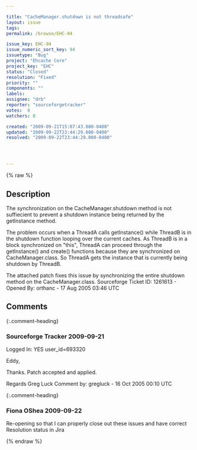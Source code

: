```yaml
---

title: "CacheManager.shutdown is not threadsafe"
layout: issue
tags: 
permalink: /browse/EHC-94

issue_key: EHC-94
issue_numeric_sort_key: 94
issuetype: "Bug"
project: "Ehcache Core"
project_key: "EHC"
status: "Closed"
resolution: "Fixed"
priority: ""
components: ""
labels: 
assignee: "drb"
reporter: "sourceforgetracker"
votes:  0
watchers: 0

created: "2009-09-21T15:07:43.000-0400"
updated: "2009-09-22T23:44:29.000-0400"
resolved: "2009-09-22T23:44:29.000-0400"




---
```


{% raw %}

## Description

<div markdown="1" class="description">

The synchronization on the CacheManager.shutdown method
is not suffiecient to prevent a shutdown instance being
returned by the getInstance method.

The problem occurs when a ThreadA calls getInstance()
while ThreadB is in the shutdown function looping over
the current caches. As ThreadB is in a block
synchronized on "this", ThreadA can proceed through the
getInstance() and create() functions because they are
synchronized on CacheManager.class. So ThreadA gets the
instance that is currently being shutdown by ThreadB.

The attached patch fixes this issue by synchronizing
the entire shutdown method on the CacheManager.class.
Sourceforge Ticket ID: 1261613 - Opened By: orthanc - 17 Aug 2005 03:46 UTC

</div>

## Comments


{:.comment-heading}
### **Sourceforge Tracker** <span class="date">2009-09-21</span>

<div markdown="1" class="comment">

Logged In: YES 
user\_id=693320

Eddy,

Thanks. Patch accepted and applied.

Regards
Greg Luck
Comment by: gregluck - 16 Oct 2005 00:10 UTC

</div>


{:.comment-heading}
### **Fiona OShea** <span class="date">2009-09-22</span>

<div markdown="1" class="comment">

Re-opening so that I can properly close out these issues and have correct Resolution status in Jira

</div>



{% endraw %}
